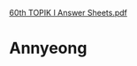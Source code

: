 [60th TOPIK I Answer Sheets.pdf](https://github.com/Sharvari-GH/Annyeong/files/7001611/60th.TOPIK.I.Answer.Sheets.pdf)
# Annyeong
